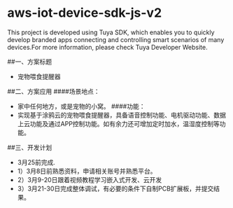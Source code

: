 # aws-iot-device-sdk-js-v2
This project is developed using Tuya SDK, which enables you to quickly develop branded apps connecting and controlling smart scenarios of many devices.For more information, please check Tuya Developer Website.

##一、方案标题
* 宠物喂食提醒器

##二、方案应用
####场景地点：
*  家中任何地方，或是宠物的小窝。 
####功能：
* 实现基于涂鸦云的宠物喂食提醒器，具备语音控制功能、电机驱动功能、数据上云功能及通过APP控制功能。如有余力还可增加定时加水，温湿度控制等功能。 

##三、开发计划
* 3月25前完成.
* 1）3月8日前熟悉资料，申请相关账号并熟悉平台。
* 2）3月9-20日跟着视频教程学习嵌入式开发、云开发
* 3）3月21-30日完成整体调试，有必要的条件下自制PCB扩展板，并提交结果。
